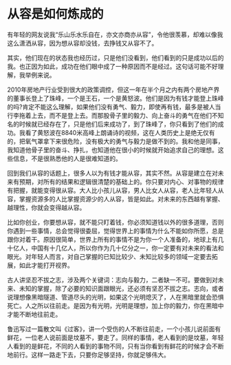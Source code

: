 # 从容是如何炼成的

有年轻的网友说我“乐山乐水乐自在，亦文亦商亦从容”，令他很羡慕，却难以像我这么潇洒从容，因为想从容却没钱，去挣钱又从容不了。 

其实，他们现在的状态我也经历过，只是他们没看到，他们看到的只是成功以后的我。也正因为如此，成功在他们眼中成了一种原因而不是经过。这句话可能不好理解，我举例来说。 

2010年房地产行业受到很大的政策调控，但这一年在半个月之内有两个房地产界的董事长登上了珠峰，一个是王石，一个是黄怒波。他们是因为有钱才能登上珠峰的吗?肯定不能这么理解，如果他们没有勇气、毅力，即使再有钱，最多是被人当行李拖着上去，而不是登上去。而那股骨子里的毅力、向上奋斗的勇气在他们不知名的时候就已经存在了，只是他们后来成功了，到了珠峰了，你只看到了他们的成功。我看了黄怒波在8840米高峰上朗诵诗的视频，这在人类历史上是绝无仅有的，把氧气罩拿下来很危险，没有极大的勇气与毅力是做不到的。我和他是同事，我知道他骨子里的奋斗、挣扎，也知道他在很小的时候就开始追求自己的理想。这些信息，不是很熟悉他的人是很难知道的。 

回到我们从容的话题上，很多人以为有钱才能从容，其实不然。从容是建立在对未来有预期，对所有的结果和逻辑很清楚的基础上的。你只要对内心、对事物的规律有把握，就能变得很从容。大人比小孩儿从容，男人比女人从容，老人比年轻人从容，掌握资源多的人比掌握资源少的人从容，皆是如此。对未来的东西越有掌握、越理性，你就会变得越从容。 

比如你创业，你要想从容，就不能只盯着钱，你必须知道钱以外的很多道理，否则你遇到一些事情，总会觉得很委屈，觉得世界上的事情为什么不能如你所愿，总是跟你对着干。原因很简单，世界上所有的事情不是为你一个人准备的，地球上有几十亿人，中国有十几亿人，所以你作为几十亿分之一，你一定要有对未来的看法和眼光。对年轻人而言，对自己掌握的已知比较少、未知比较多的领域一定要去拓展，如此才能打开视界。 

古人讲坚忍不拔之志，涉及两个关键词：志向与毅力，二者缺一不可。要做到对未来、未知的掌握，除了必要的知识面跟眼光，还必须有坚忍不拔之志。志向，或者说理想像黑暗隧道、管道尽头的光明，如果这个光明熄灭了，人在黑暗里就会恐惧死亡。人之所以往前走。是因为有光明，光明是理想，加上你的毅力，你在黑暗中才能不断地往前走。 

鲁迅写过一篇散文叫《过客》，讲一个受伤的人不断往前走，一个小孩儿说前面有鲜花，一位老人说前面是坟墓不，要走了。同样的事情，老人看到的是坟墓，年轻人看到的是鲜花，不同的人看到的事物不同，只有当你看到有鲜花的时候才会不断地前行。这样一路走下去，只要你足够坚持，你就足够伟大。